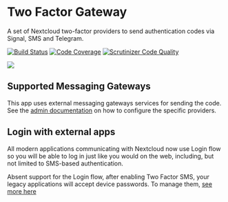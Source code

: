 # Two Factor Gateway

A set of Nextcloud two-factor providers to send authentication codes via Signal, SMS and Telegram.

[![Build Status](https://travis-ci.org/nextcloud/twofactor_gateway.svg?branch=master)](https://travis-ci.org/nextcloud/twofactor_gateway)
[![Code Coverage](https://scrutinizer-ci.com/g/nextcloud/twofactor_gateway/badges/coverage.png?b=master)](https://scrutinizer-ci.com/g/nextcloud/twofactor_gateway/?branch=master)
[![Scrutinizer Code Quality](https://scrutinizer-ci.com/g/nextcloud/twofactor_gateway/badges/quality-score.png?b=master)](https://scrutinizer-ci.com/g/nextcloud/twofactor_gateway/?branch=master)

![](https://raw.githubusercontent.com/ChristophWurst/twofactor_gateway/ae08ce30abfa866c7c7a486d850d4be07b83d82d/screenshots/challenge.png)

## Supported Messaging Gateways
This app uses external messaging gateways services for sending the code. See the 
[admin documentation](/doc/Admin_Documentation) on how to configure the specific providers.

## Login with external apps
All modern applications communicating with Nextcloud now use Login flow so you 
will be able to log in just like you would on the web, including, but not
limited to SMS-based authentication.

Absent support for the Login flow, after enabling Two Factor SMS, your legacy
applications will accept device passwords. To manage them, 
[see more here](https://docs.nextcloud.com/server/14/user_manual/session_management.html#managing-devices)
